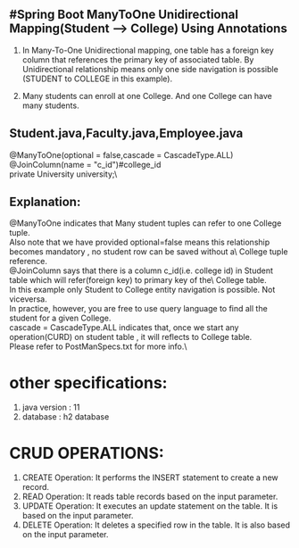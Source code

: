 ## #Spring Boot ManyToOne Unidirectional Mapping(Student --> College) Using Annotations

1. In Many-To-One Unidirectional mapping, one table has a foreign key column that references the primary key of associated table.
   By Unidirectional relationship means only one side navigation is possible (STUDENT to COLLEGE in this example).

2. Many students can enroll at one College. And one College can have many students.

## Student.java,Faculty.java,Employee.java

@ManyToOne(optional = false,cascade = CascadeType.ALL)\
@JoinColumn(name = "c_id")#college_id\
private University university;\

## Explanation:

@ManyToOne indicates that Many student tuples can refer to one College tuple.\
Also note that we have provided optional=false means this relationship becomes mandatory , no student row can be saved without a\ College tuple reference.\
@JoinColumn says that there is a column c_id(i.e. college id) in Student table which will refer(foreign key) to primary key of the\ College table.\
In this example only Student to College entity navigation is possible. Not viceversa.\
In practice, however, you are free to use query language to find all the student for a given College.\
cascade = CascadeType.ALL indicates that, once we start any operation(CURD) on student table , it will reflects to College table.\
Please refer to PostManSpecs.txt for more info.\

# other specifications:
1. java version : 11
2. database : h2 database

# CRUD OPERATIONS:
1. CREATE Operation: It performs the INSERT statement to create a new record.
2. READ Operation: It reads table records based on the input parameter.
3. UPDATE Operation: It executes an update statement on the table. It is based on the input parameter.
4. DELETE Operation: It deletes a specified row in the table. It is also based on the input parameter.